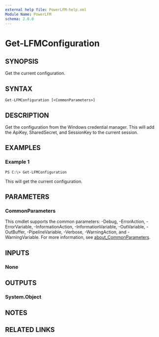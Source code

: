 ```yaml
---
external help file: PowerLFM-help.xml
Module Name: PowerLFM
schema: 2.0.0
---
```


# Get-LFMConfiguration

## SYNOPSIS

Get the current configuration.

## SYNTAX

```text
Get-LFMConfiguration [<CommonParameters>]
```

## DESCRIPTION

Get the configuration from the Windows credential manager. This will add the ApiKey, SharedSecret, and SessionKey to the current session.

## EXAMPLES

### Example 1

```text
PS C:\> Get-LFMConfiguration
```

This will get the current configuration.

## PARAMETERS

### CommonParameters

This cmdlet supports the common parameters: -Debug, -ErrorAction, -ErrorVariable, -InformationAction, -InformationVariable, -OutVariable, -OutBuffer, -PipelineVariable, -Verbose, -WarningAction, and -WarningVariable. For more information, see [about\_CommonParameters](http://go.microsoft.com/fwlink/?LinkID=113216).

## INPUTS

### None

## OUTPUTS

### System.Object

## NOTES

## RELATED LINKS

